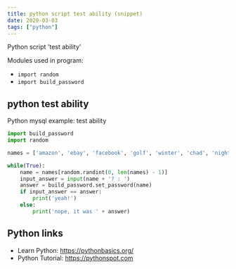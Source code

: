 ```yaml
---
title: python script test ability (snippet)
date: 2020-03-03
tags: ["python"]
---
```

Python script 'test ability'


Modules used in program: 
* `import random`
* `import build_password`

## python test ability

Python mysql example: test ability

```python
import build_password
import random

names = ['amazon', 'ebay', 'facebook', 'golf', 'winter', 'chad', 'night', 'water', 'airforce', 'lauren', 'david', 'anne', 'theboohers']

while(True):
    name = names[random.randint(0, len(names) - 1)]
    input_answer = input(name + '? : ')
    answer = build_password.set_password(name)
    if input_answer == answer:
        print('yeah!')
    else:
        print('nope, it was ' + answer)


```

## Python links

- Learn Python: https://pythonbasics.org/
- Python Tutorial: https://pythonspot.com
